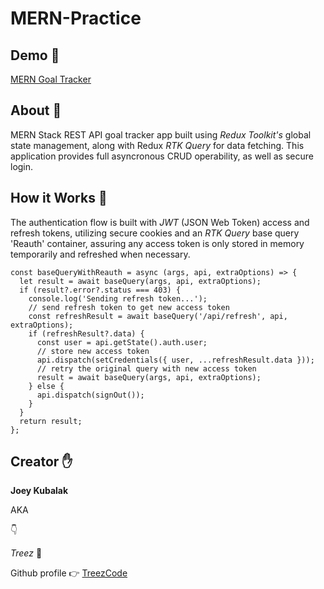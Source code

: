 # MERN-Practice

## Demo 🧐
[MERN Goal Tracker](https://mernapptreez.herokuapp.com/)

## About 📖
MERN Stack REST API goal tracker app built using *Redux Toolkit's* global state management, along with Redux *RTK Query* for data fetching. This application provides full asyncronous CRUD operability, as well as secure login.

## How it Works 🔨
The authentication flow is built with *JWT* (JSON Web Token) access and refresh tokens, utilizing secure cookies and an *RTK Query* base query 'Reauth' container, assuring any access token is only stored in memory temporarily and refreshed when necessary.
<br> 

```
const baseQueryWithReauth = async (args, api, extraOptions) => {
  let result = await baseQuery(args, api, extraOptions);
  if (result?.error?.status === 403) {
    console.log('Sending refresh token...');
    // send refresh token to get new access token
    const refreshResult = await baseQuery('/api/refresh', api, extraOptions);
    if (refreshResult?.data) {
      const user = api.getState().auth.user;
      // store new access token
      api.dispatch(setCredentials({ user, ...refreshResult.data }));
      // retry the original query with new access token
      result = await baseQuery(args, api, extraOptions);
    } else {
      api.dispatch(signOut());
    }
  }
  return result;
};
```

## Creator ✋
**Joey Kubalak**

AKA 

👇

*Treez* 🌲

Github profile 👉 [TreezCode](https://github.com/TreezCode)